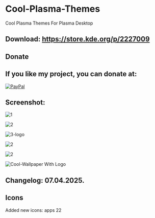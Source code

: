 # Cool-Plasma-Themes
Cool Plasma Themes For Plasma Desktop

Download: https://store.kde.org/p/2227009
------------------------------------------


<html>
  <head>
    <meta charset="utf-8" />
  </head>
  <body>
    <h2>Donate</h2>
    <h2>If you like my project, you can donate at:</h2>
    <a href="https://www.paypal.com/paypalme/VesnaLazic">
    <img src="PayPal.png" alt="PayPal" />
    </a>
  </body>
</html>


Screenshot:
-----------

![1](https://github.com/user-attachments/assets/8e008488-785f-4aa7-92ef-bcb33612ea54)

![2](https://github.com/user-attachments/assets/7f4dbbbe-d938-4143-9c93-07e60de72f63)

![3-logo](https://github.com/user-attachments/assets/8c46e4b0-409c-472d-a045-8131a8f35bd5)

![2](https://github.com/user-attachments/assets/88e70984-c883-48df-8a7d-1265189afb9c)

![2](https://github.com/user-attachments/assets/78f3915d-3252-429d-bc6c-738ec8ef9b93)

![Cool-Wallpaper With Logo](https://github.com/user-attachments/assets/d2ca6672-73bd-42d6-a766-53977bb07101)


Changelog: 07.04.2025.
--------------------------

Icons
-----

Added new icons: apps 22
